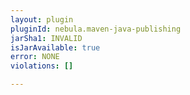 ```yaml
---
layout: plugin
pluginId: nebula.maven-java-publishing
jarSha1: INVALID
isJarAvailable: true
error: NONE
violations: []

---
```

